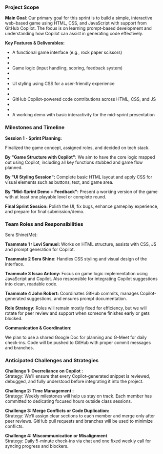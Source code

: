 ### Project Scope

**Main Goal**: Our primary goal for this sprint is to build a simple, interactive web-based game using HTML, CSS, and JavaScript with support from GitHub Copilot. The focus is on learning prompt-based development and understanding how Copilot can assist in generating code effectively.


**Key Features & Deliverables:**


- A functional game interface (e.g., rock paper scissors)
- 
- 
- Game logic (input handling, scoring, feedback system)
- 
- 
- UI styling using CSS for a user-friendly experience
- 
- 
- GitHub Copilot-powered code contributions across HTML, CSS, and JS
- 
- 
- A working demo with basic interactivity for the mid-sprint presentation


### Milestones and Timeline

**Session 1 - Sprint Planning:**

Finalized the game concept, assigned roles, and decided on tech stack.

**By "Game Structure with Copilot":**
We aim to have the core logic mapped out using Copilot, including all key functions stubbed and game flow planned.


**By "UI Styling Session":** Complete basic HTML layout and apply CSS for visual elements such as buttons, text, and game area.


**By "Mid-Sprint Demo + Feedback":**
Present a working version of the game with at least one playable level or complete round.


**Final Sprint Session:** Polish the UI, fix bugs, enhance gameplay experience, and prepare for final submission/demo.



### Team Roles and Responsibilities

Sera Shine(Me):




**Teammate 1 : Levi Samuel:** Works on HTML structure, assists with CSS, JS and prompt generation for Copilot.

**Teammate 2 Sera Shine:** Handles CSS styling and visual design of the interface.

**Teammate 3 Issac Antony:** Focus on game logic implementation using JavaScript and Copilot. Also responsible for integrating Copilot suggestions into clean, readable code.

**Teammate 4 John Robert:** Coordinates GitHub commits, manages Copilot-generated suggestions, and ensures prompt documentation.


**Role Strategy:** Roles will remain mostly fixed for efficiency, but we will rotate for peer review and support when someone finishes early or gets blocked.


**Communication & Coordination:**

We plan to use a shared Google Doc for planning and G-Meet for daily check-ins. Code will be pushed to GitHub with proper commit messages and branches.



### Anticipated Challenges and Strategies

**Challenge 1: Overreliance on Copilot :**  
Strategy: We'll ensure that every Copilot-generated snippet is reviewed, debugged, and fully understood before integrating it into the project.


**Challenge 2: Time Management :**  
Strategy: Weekly milestones will help us stay on track. Each member has committed to dedicating focused hours outside class sessions.


**Challenge 3: Merge Conflicts or Code Duplication:**  
Strategy: We’ll assign clear sections to each member and merge only after peer reviews. GitHub pull requests and branches will be used to minimize conflicts.


**Challenge 4: Miscommunication or Misalignment**  
Strategy: Daily 5-minute check-ins via chat and one fixed weekly call for syncing progress and blockers.